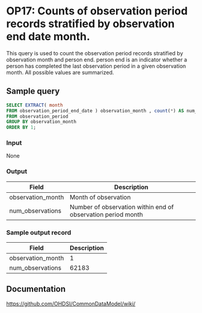# OP17: Counts of observation period records stratified by observation end date month.

This query is used to count the observation period records stratified by observation month and person end. person end is an indicator whether a person has completed the last observation period in a given observation month. All possible values are summarized.

## Sample query
```sql
SELECT EXTRACT( month
FROM observation_period_end_date ) observation_month , count(*) AS num_observations
FROM observation_period
GROUP BY observation_month
ORDER BY 1;
```

### Input

None

### Output

| Field |  Description |
| --- | --- |
| observation_month | Month of observation |
| num_observations | Number of observation within end of observation period month |

### Sample output record

|  Field |  Description |
| --- | --- |
| observation_month |  1 |
| num_observations |  62183 |



## Documentation
https://github.com/OHDSI/CommonDataModel/wiki/
